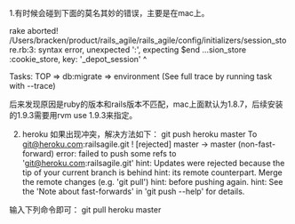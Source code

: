 1.有时候会碰到下面的莫名其妙的错误，主要是在mac上。

rake aborted!
/Users/bracken/product/rails_agile/rails_agile/config/initializers/session_store.rb:3: syntax error, unexpected ':', expecting $end
...sion_store :cookie_store, key: '_depot_session'
                              ^

Tasks: TOP => db:migrate => environment
(See full trace by running task with --trace)

后来发现原因是ruby的版本和rails版本不匹配，mac上面默认为1.8.7，后续安装的1.9.3需要用rvm use 1.9.3来指定。

2. heroku 如果出现冲突，解决方法如下：
git push heroku master
To git@heroku.com:railsagile.git
     ! [rejected]        master -> master (non-fast-forward)
    error: failed to push some refs to 'git@heroku.com:railsagile.git'
    hint: Updates were rejected because the tip of your current branch is behind
    hint: its remote counterpart. Merge the remote changes (e.g. 'git pull')
    hint: before pushing again.
    hint: See the 'Note about fast-forwards' in 'git push --help' for details.

输入下列命令即可：
    git pull heroku master
